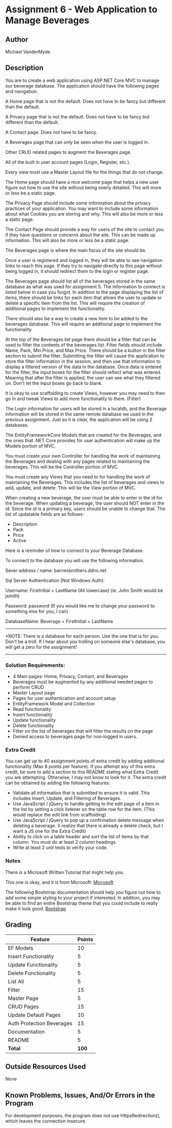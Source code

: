 # Assignment 6 - Web Application to Manage Beverages

## Author

Michael VanderMyde

## Description

You are to create a web application using ASP.NET Core MVC to manage our beverage database.
The application should have the following pages and navigation:

A Home page that is not the default. Does not have to be fancy but different than the default.

A Privacy page that is not the default. Does not have to be fancy but different than the default.

A Contact page. Does not have to be fancy.

A Beverages page that can only be seen when the user is logged in.

Other CRUD related pages to augment the Beverages page.

All of the built in user account pages (Login, Register, etc.).

Every view must use a Master Layout file for the things that do not change.

The Home page should have a nice welcome page that helps a new user figure out how to use the site without being
overly detailed. This will more or less be a static page.

The Privacy Page should include some information about the privacy practices of your application.
You may want to include some information about what Cookies you are storing and why. This will also be more or less a static page.

The Contact Page should provide a way for users of the site to contact you if they have questions or concerns about
the site. This can be made up information. This will also be more or less be a static page.

The Beverages page is where the main focus of the site should be.

Once a user is registered and logged in, they will be able to see navigation links to reach this page. If they try
to navigate directly to this page without being logged in, it should redirect them to the login or register page.

The Beverages page should list all of the beverages stored in the same database as what was used for assignment 5.
The information to connect is listed below in case you forgot. In addition to the page displaying the list of items,
there should be links for each item that allows the user to update or delete a specific item from the list. This
will require the creation of additional pages to implement the functionality.

There should also be a way to create a new item to be added to the beverages database. This will require an
additional page to implement the functionality.

At the top of the Beverages list page there should be a filter that can be used to filter the contents of the
beverages list. Filter fields should include Name, Pack, Min Price, and Max Price. There should be a button in the
filter section to submit the filter. Submitting the filter will cause the application to store the filter
information in the session, and then use that information to display a filtered version of the data in the database.
Once data is entered for the filter, the input boxes for the filter should reflect what was entered. Meaning that
after the filter is applied, the user can see what they filtered on. Don't let the input boxes go back to blank.

It is okay to use scaffolding to create Views, however you may need to then go in and tweak Views to add more
functionality to them. (Filter)

The Login information for users will be stored in a localdb, and the Beverage information will be stored in the same
remote database we used in the previous assignment. Just so it is clear, the application will be using 2 databases.

The EntityFrameworkCore Models that are created for the Beverages, and the ones that .NET Core provides for user
authentication will make up the Models portion of MVC.

You must create your own Controller for handling the work of maintaining the Beverages and dealing with any pages
related to maintaining the beverages. This will be the Controller portion of MVC.

You must create any Views that you need to for handling the work of maintaining the Beverages. This includes the list
of beverages and views to add, update, and delete. This will be the View portion of MVC.

When creating a new beverage, the user must be able to enter in the id for the beverage. When updating a beverage,
the user should NOT enter in the id. Since the id is a primary key, users should be unable to change that.
The list of updatable fields are as follows:

* Description
* Pack
* Price
* Active

Here is a reminder of how to connect to your Beverage Database.

To connect to the database you will use the following information.

Sever address / name: barnesbrothers.ddns.net

Sql Server Authentication (Not Windows Auth):

Username: FirstInitial + LastName (All lowercase) (ie. John Smith would be jsmith)

Password: password (If you would like me to change your password to something else for you, I can)

DatabaseName: Beverage + FirstInitial + LastName

********************************************************************************************
*NOTE: There is a database for each person. Use the one that is for you. Don't be a troll. If I hear about you trolling on someone else's database, you will get a zero for the assignment!
********************************************************************************************

### Solution Requirements:

* 4 Main pages: Home, Privacy, Contact, and Beverages
* Beverages must be augmented by any additional needed pages to perform CRUD
* Master Layout page
* Pages for user authentication and account setup
* EntityFramework Model and Collection
* Read functionality
* Insert functionality
* Update functionality
* Delete functionality
* Filter on the list of beverages that will filter the results on the page
* Denied access to beverages page for non-logged in users.

### Extra Credit
You can get up to 40 assignment points of extra credit by adding additional functionality (Max 8 points per feature). If you attempt any of this extra credit, be sure to add a section to this README stating what Extra Credit you are attempting. Otherwise, I may not know to look for it. The extra credit can be obtained by adding the following features:

* Validate all information that is submitted to ensure it is valid. This includes Insert, Update, and Filtering of Beverages.
* Use JavaScript / jQuery to handle getting to the edit page of a item in the list by setting a click listener on the table row for the item. (This would replace the edit link from scaffolding)
* Use JavaScript / jQuery to pop up a confirmation delete message when deleting a beverage. (I realize that there is already a delete check, but I want a JS one for the Extra Credit)
* Ability to click on a table header and sort the list of items by that column. You must do at least 2 column headings.
* Write at least 2 unit tests to verify your code.

### Notes

There is a Microsoft Written Tutorial that might help you.

This one is okay, and it is from Microsoft:
[Microsoft](https://docs.microsoft.com/en-us/aspnet/core/tutorials/first-mvc-app/start-mvc?view=aspnetcore-5.0&tabs=visual-studio)

The following Bootstrap documentation should help you figure out how to add some simple styling to your project if interested. In addition, you may be able to find an entire Bootstrap theme that you could include to really make it look good.
[Bootstrap](https://getbootstrap.com/docs/4.6/getting-started/introduction/)

## Grading
| Feature                                 | Points |
|-----------------------------------------|--------|
| EF Models                               | 10     |
| Insert Functionality                    | 5      |
| Update Functionality                    | 5      |
| Delete Functionality                    | 5      |
| List All                                | 5      |
| Filter                                  | 15     |
| Master Page                             | 5      |
| CRUD Pages                              | 15     |
| Update Default Pages                    | 10     |
| Auth Protection Beverages               | 15     |
| Documentation                           | 5      |
| README                                  | 5      |
| **Total**                               | **100**|

## Outside Resources Used

None

## Known Problems, Issues, And/Or Errors in the Program

For development purposes, the program does not use HttpsRedirection(), which leaves the connection insecure.
